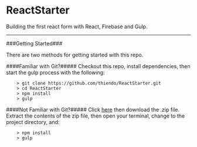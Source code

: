 ReactStarter
====

Building the first react form with React, Firebase and Gulp.

---

###Getting Started###

There are two methods for getting started with this repo.

####Familiar with Git?#####
Checkout this repo, install dependencies, then start the gulp process with the following:

```
	> git clone https://github.com/thiendo/ReactStarter.git
	> cd ReactStarter
	> npm install
	> gulp
```

####Not Familiar with Git?#####
Click [here](https://github.com/thiendo/ReactStarter/archive/master.zip) then download the .zip file.  Extract the contents of the zip file, then open your terminal, change to the project directory, and:

```
	> npm install
	> gulp
```
